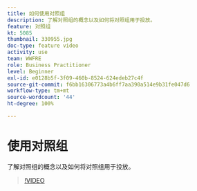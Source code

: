 ```yaml
---
title: 如何使用对照组
description: 了解对照组的概念以及如何将对照组用于投放。
feature: 对照组
kt: 5085
thumbnail: 330955.jpg
doc-type: feature video
activity: use
team: WWFRE
role: Business Practitioner
level: Beginner
exl-id: e0128b5f-3f09-460b-8524-624edeb27c4f
source-git-commit: f6bb16306773a4b6ff7aa390a514e9b31fe047d6
workflow-type: tm+mt
source-wordcount: '44'
ht-degree: 100%

---
```


# 使用对照组

了解对照组的概念以及如何将对照组用于投放。

>[!VIDEO](https://video.tv.adobe.com/v/330955?quality=12)

